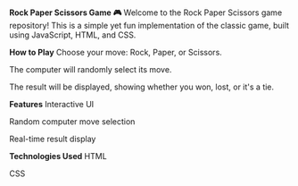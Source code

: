 **Rock Paper Scissors Game 🎮**
Welcome to the Rock Paper Scissors game repository! This is a simple yet fun implementation of the classic game, built using JavaScript, HTML, and CSS.

**How to Play**
Choose your move: Rock, Paper, or Scissors.

The computer will randomly select its move.

The result will be displayed, showing whether you won, lost, or it's a tie.

**Features**
Interactive UI

Random computer move selection

Real-time result display

**Technologies Used**
HTML

CSS

